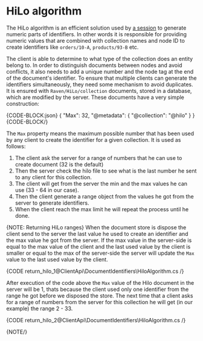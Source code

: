 # HiLo algorithm

The HiLo algorithm is an efficient solution used by [a session](../session/what-is-a-session-and-how-does-it-work) to generate numeric parts of identifiers. In other words it is
responsible for providing numeric values that are combined with collection names and node ID to create identifiers like `orders/10-A`, `products/93-B` etc. 

The client is able to determine to what type of the collection does an entity belong to. In order to distinguish documents between nodes and avoid conflicts, it also needs to add a unique number and the node tag at the end of the document's identifier.
To ensure that multiple clients can generate the identifiers simultaneously, they need some mechanism to avoid duplicates. It is ensured with `Raven/HiLo/collection` documents, stored 
in a database, which are modified by the server. These documents have a very simple construction:

{CODE-BLOCK:json}
{
    "Max": 32,
    "@metadata": {
        "@collection": "@hilo"
    }
}
{CODE-BLOCK/}

The `Max` property means the maximum possible number that has been used by any client to create the identifier for a given collection. It is used as follows:

1. The client ask the server for a range of numbers that he can use to create document (32 is the default)
2. Then the server check the hilo file to see what is the last number he sent to any client for this collection.
3. The client will get from the server the min and the max values he can use (33 - 64 in our case).
4. Then the client generate a range object from the values he got from the server to generate identifiers.
5. When the client reach the max limit he will repeat the process until he done.

{NOTE: Returning HiLo ranges}
When the document store is dispose the client send to the server the last value he used to create an identifier and the max value he got from the server.
If the max value in the server-side is equal to the max value of the client and the last used value by the client is smaller or equal to the max of the server-side
the server will update the `Max` value to the last used value by the client.

{CODE return_hilo_1@ClientApi\DocumentIdentifiers\HiloAlgorithm.cs /}

After execution of the code above the `Max` value of the Hilo document in the server will be 1, thats because the client used only one identifier from the range he got before we disposed the store.
The next time that a client asks for a range of numbers from the server for this collection he will get (in our example) the range 2 - 33.

{CODE return_hilo_2@ClientApi\DocumentIdentifiers\HiloAlgorithm.cs /}

{NOTE/}
